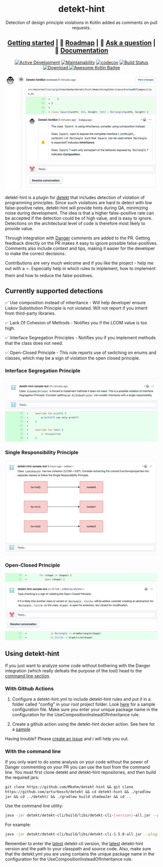 <div align="center">

# detekt-hint
Detection of design principle violations in Kotlin added as comments on pull requests.

## [Getting started](#getting-started) | :checkered_flag: [Roadmap](#upcoming-features) | :thought_balloon: [Ask a question](https://github.com/Mkohm/detekt-hint/issues/new) | :book: [Documentation](https://mkohm.github.io/detekt-hint/docs/)


[![Active Development](https://img.shields.io/badge/Maintenance%20Level-Actively%20Developed-brightgreen.svg)](https://gist.github.com/cheerfulstoic/d107229326a01ff0f333a1d3476e068d)
[![Maintainability](https://api.codeclimate.com/v1/badges/307995daba5f21506f4d/maintainability)](https://codeclimate.com/github/Mkohm/detekt-hint/maintainability) [![codecov](https://codecov.io/gh/Mkohm/detekt-hint/branch/master/graph/badge.svg)](https://codecov.io/gh/Mkohm/detekt-hint) [![Build Status](https://travis-ci.com/Mkohm/detekt-hint.svg?branch=master)](https://travis-ci.com/Mkohm/detekt-hint) [ ![Download](https://api.bintray.com/packages/bintray/jcenter/io.github.mkohm%3Adetekt-hint/images/download.svg) ](https://bintray.com/bintray/jcenter/io.github.mkohm%3Adetekt-hint/_latestVersion)
[![Awesome Kotlin Badge](https://kotlin.link/awesome-kotlin.svg)](https://github.com/KotlinBy/awesome-kotlin)


![ucih](images/demo.png)

</div>

detekt-hint is a plugin for [detekt](https://github.com/arturbosch/detekt) that includes detection of violation of programming principles. Since such violations are hard to detect with low false-positive rates, detekt-hint will provide hints during QA, minimizing noise during development. The idea is that a higher false-positive rate can be accepted if the detection could be of high value, and is easy to ignore. Detections on the architectural level of code is therefore most likely to provide value.

Through integration with [Danger](https://github.com/danger/danger) comments are added to the PR. Getting feedback directly on the PR makes it easy to ignore possible false-positives. Comments also include context and tips, making it easier for the developer to make the correct decisions. 

Contributions are very much welcome and if you like the project - help me out with a :star:. Especially help in which rules to implement, how to implement them and how to reduce the false-positives.

## Currently supported detections
:white_check_mark: Use composition instead of inheritance - Will help developer ensure Liskov Substitution Principle is not violated. Will not report if you inherit from third-party libraries.

:white_check_mark: Lack Of Cohesion of Methods - Notifies you if the LCOM value is too high.

:white_check_mark: Interface Segregation Principles - Notifies you if you implement methods that the class does not need.

:white_check_mark: Open-Closed Principle - This rule reports use of switching on enums and classes, which may be a sign of violation the open closed principle.

### Interface Segregation Principle
![lcom](images/comment_isp.png)

### Single Responsibility Principle
![lcom](images/comment_lackOfCohesion.png)

### Open-Closed Principle
![lcom](images/comment_ocp2.png)

## Using detekt-hint
If you just want to analyze some code without bothering with the Danger integration (which really defeats the purpose of the tool) head to the [command line section](#With-the-command-line).

### With Github Actions
1. Configure a detekt-hint.yml to include detekt-hint rules and put it in a folder called "config" in your root project folder. Look [here](https://github.com/Mkohm/detekt-hint-sample/blob/master/config/detekt-hint-config.yml) for a sample configuration file. Make sure you enter your unique package name in the configuration for the UseCompositionInsteadOfInheritance rule.

2. Create a github action using the detekt-hint docker action. See here for a [sample](https://github.com/Mkohm/detekt-hint-sample/blob/master/.github/workflows/detekt-hint.yml)

Having trouble? Please [create an issue](https://github.com/Mkohm/detekt-hint/issues/new) and i will help you out.

### With the command line
If you only want to do some analysis on your code without the power of Danger commenting on your PR you can use the tool from the command line. You must first clone detekt and detekt-hint repositories, and then build the required jars:
```
git clone https://github.com/Mkohm/detekt-hint && git clone https://github.com/arturbosch/detekt && cd detekt-hint && ./gradlew jar && cd ../detekt/ && ./gradlew build shadowJar && cd ..
```
Use the command line utility:
```bash
java -jar detekt/detekt-cli/build/libs/detekt-cli-[version]-all.jar --plugins detekt-hint/build/libs/detekt-hint-[version].jar --config detekt-hint/config/detekt.yml --classpath <your-classpath> --input <path-to-your-awesome-project>
```
For example:
```bash
java -jar detekt/detekt-cli/build/libs/detekt-cli-1.5.0-all.jar --plugins detekt-hint/build/libs/detekt-hint-0.0.2.jar --config detekt-hint/config/detekt.yml --classpath detekt-hint/ --input detekt-hint/
```
Remember to enter the [latest](https://mvnrepository.com/artifact/io.gitlab.arturbosch.detekt/detekt-cli) detekt-cli version, the [latest](https://mvnrepository.com/artifact/io.github.mkohm/detekt-hint) detekt-hint version and the path to your classpath and source code. Also, make sure that the detekt.yml you are using contains the unique package name in the configuration for the UseCompositionInsteadOfInheritance rule. 
